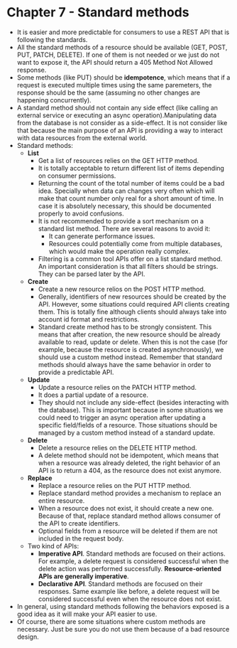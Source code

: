 # Chapter 7 - Standard methods

- It is easier and more predictable for consumers to use a REST API that is following the standards.
- All the standard methods of a resource should be available (GET, POST, PUT, PATCH, DELETE). If one of them is not needed or we just do not want to expose it, the API should return a 405 Method Not Allowed response.
- Some methods (like PUT) should be **idempotence**, which means that if a request is executed multiple times using the same paremeters, the response should be the same (assuming no other changes are happening concurrently).
- A standard method should not contain any side effect (like calling an external service or executing an async operation).Manipulating data from the database is not consider as a side-effect. It is not consider like that because the main purpose of an API is providing a way to interact with data resources from the external world.
- Standard methods:
  - **List**
    - Get a list of resources relies on the GET HTTP method.
    - It is totally acceptable to return different list of items depending on consumer permissions.
    - Returning the count of the total number of items could be a bad idea. Specially when data can changes very often which will make that count number only real for a short amount of time. In case it is absolutely necessary, this should be documented properly to avoid confusions.
    - It is not recommended to provide a sort mechanism on a standard list method. There are several reasons to avoid it:
      - It can generate performance issues.
      - Resources could potentially come from multiple databases, which would make the operation really complex.
    - Filtering is a common tool APIs offer on a list standard method. An important consideration is that all filters should be strings. They can be parsed later by the API.
  - **Create**
    - Create a new resource relios on the POST HTTP method.
    - Generally, identifiers of new resources should be created by the API. However, some situations could required API clients creating them. This is totally fine although clients should always take into account id format and restrictions.
    - Standard create method has to be strongly consistent. This means that after creation, the new resource should be already available to read, update or delete. When this is not the case (for example, because the resource is created asynchronously), we should use a custom method instead. Remember that standard methods should always have the same behavior in order to provide a predictable API.
  - **Update**
    - Update a resource relies on the PATCH HTTP method.
    - It does a partial update of a resource.
    - They should not include any side-effect (besides interacting with the database). This is important because in some situations we could need to trigger an async operation after updating a specific field/fields of a resource. Those situations should be managed by a custom method instead of a standard update.
  - **Delete**
    - Delete a resource relies on the DELETE HTTP method.
    - A delete method should not be idempotent, which means that when a resource was already deleted, the right behavior of an API is to return a 404, as the resource does not exist anymore.
  - **Replace**
    - Replace a resource relies on the PUT HTTP method.
    - Replace standard method provides a mechanism to replace an entire resource.
    - When a resource does not exist, it should create a new one. Because of that, replace standard method allows consumer of the API to create identifiers.
    - Optional fields from a resource will be deleted if them are not included in the request body.
  - Two kind of APIs:
    - **Imperative API**. Standard methods are focused on their actions. For example, a delete request is considered successful when the delete action was performed successfully. **Resource-oriented APIs are generally imperative**.
    - **Declarative API**. Standard methods are focused on their responses. Same example like before, a delete request will be considered successful even when the resource does not exist.
- In general, using standard methods following the behaviors exposed is a good idea as it will make your API easier to use.
- Of course, there are some situations where custom methods are necessary. Just be sure you do not use them because of a bad resource design.